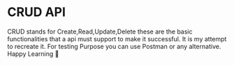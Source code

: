 # CRUD API
CRUD stands for Create,Read,Update,Delete these are the basic functionalities that a api must support to make it successful. It is my attempt to recreate it. For testing Purpose you can use Postman or any alternative.
Happy Learning 🥯
